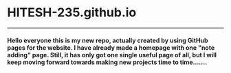 # HITESH-235.github.io

<hr>
<h4>Hello everyone this is my new repo, actually created by using GitHub pages for the website.
I have already made a homepage with one "note adding" page.
Still, it has only got one single useful page of all, but I will keep moving forward towards making new projects time to time.......
</h4>
